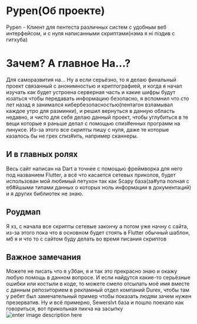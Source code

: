 # Pypen(Об проекте)
Pypen - Клиент для пентеста различных систем с удобным веб интерфейсом, и с нуля написанными скриптами(нэма я нi пiздив с гитхуба)
# Зачем? А главное На...?
Для саморазвития на...
Ну а если серьёзно, то я делаю финальный проект связанный с анонимностью и криптографией, и когда я начал изучать как будет устроена серверная часть и какие шифры будут юзаться чтобы передавать информацию безопасно, я вспомнил что сто лет назад я занимался кибербезопасностью(пентагон взламывал каждое утро для разминки), и решил вернуться в данную область недавно, и чисто для себя делаю данный проект, чтобы углубиться в те вещи которые я раньше делал с помощью спиз#енных программ на линуксе. Из-за этого все скрипты пишу с нуля, даже те которые казалось бы не грех спиз#ить, например сканнеры.

## И в главных ролях 

Весь сайт написан на Dart а точнее с помощью фреймворка для него под названием Flutter, а всё что касается сетевых приколов, будет использован мой любимый петухон так как Scapy база(за#упа полная с еб#йшыми типами данных о которых ноль информации в документаций) и я других библиотек не знаю.
## Роудмап
Я хз, с  начала все скрипты сетевые закончу а потом уже начну с сайта, из-за этого пока что в основном будет стоять в Flutter обычный шаблон, мб я и что то с сайтом буду делать во время писания скриптов

## Важное замечания 
Можете не писать что я у3бан, я и так это прекрасно знаю и окажу любую помощь в данном вопросе. И если найдутся какие-то серьёзные ошибки или костыли в коде, то можете смело отсылать моё имя вместе с данным репозиторием в рекламный отдел компаний Durex, чтобы там у ребят был замечательный пример чтобы показать людям зачем нужен презерватив.
Ну и всё примерно, Sewerslvt база и пошло поехало как говориться, вот прикольная пикча на засыпку
![enter image description here](https://media.discordapp.net/attachments/1047976828062679156/1264448916531843182/photo_2024-07-08_22-26-15.jpg?ex=669de952&is=669c97d2&hm=8157b7e9040648013ec3f0bf6e04c1507bba06714cdb0a6af54fd99ece1168e1&=&format=webp&width=566&height=671)
